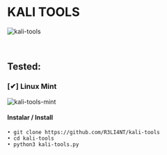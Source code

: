 # KALI TOOLS


![kali-tools](https://user-images.githubusercontent.com/75953873/139604385-26649b61-3d7e-4177-866f-d292f55f13b9.png)

</br>

## Tested:

### [✔] Linux Mint
![kali-tools-mint](https://user-images.githubusercontent.com/75953873/139563933-bd7eaf10-a424-42e4-8f86-cbb89ad4d369.png)

#### Instalar / Install
```
• git clone https://github.com/R3LI4NT/kali-tools
• cd kali-tools
• python3 kali-tools.py
```

